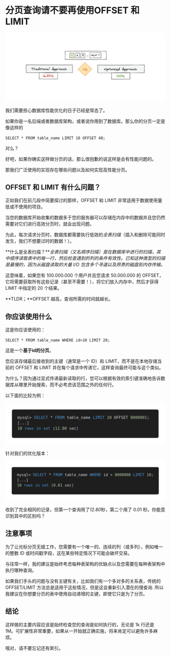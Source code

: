 # 分页查询请不要再使用OFFSET 和 LIMIT

![](https://github.com/DamionDang/D_Notes/blob/678254d8ca96c79b0b0217e227be0b03dba5eaf7/sql/sql%E4%BC%98%E5%8C%96/image1.png)

我们需要担心数据库性能优化的日子已经是常态了。

如果你是一名后端或者数据库架构，或者说你用到了数据库。那么你的分页一定是像这样的

`SELECT * FROM table_name LIMIT 10 OFFSET 40;`

对么？

好吧，如果你确实这样做分页的话，那么很抱歉的说这样是会有性能问题的。

那我们广泛使用的实现存在哪些问题以及如何实现高性能分页。

## OFFSET 和 LIMIT 有什么问题？

正如我们在前几段中简要探讨的那样，OFFSET 和 LIMIT 非常适用于数据使用量低或不使用的项目。

当您的数据库开始收集的数据多于您的服务器可以存储在内存中的数据并且您仍然需要对它们进行高效分页时，就会出现问题。

为此，每次请求分页时，数据库都需要执行低效的*全表扫描*（插入和删除可能同时发生，我们不想要过时的数据！）。

**什么是全表扫描？***全表扫描（又名顺序扫描）是在数据库中进行的扫描，其中顺序读取表中的每一行，然后检查遇到的列的条件有效性。已知这种类型的扫描是最慢的，因为从磁盘读取的大量 I/O 包含多个寻道以及昂贵的磁盘到内存传输。*

这意味着，如果您有 100.000.000 个用户并且您请求 50.000.000 的 OFFSET，它将需要获取所有这些记录（甚至不需要！），将它们放入内存中，然后才获得LIMIT 中指定的 20 个结果。

**TLDR；**OFFSET 越高，查询所需的时间就越长。

## 你应该使用什么

这是你应该使用的：

`SELECT * FROM table_name WHERE id>10 LIMIT 20;`

这是一个**基于id的分页**。

您应该存储最后接收到的主键（通常是一个 ID）和 LIMIT，而不是在本地存储当前的 OFFSET 和 LIMIT 并在每个请求中传递它，这样查询最终可能与这个类似。

为什么？因为通过显式传递最新读取的行，您可以根据有效的索引键准确地告诉数据库从哪里开始搜索，而不必考虑该范围之外的任何行。

以下面的比较为例：

![](https://github.com/DamionDang/D_Notes/blob/678254d8ca96c79b0b0217e227be0b03dba5eaf7/sql/sql%E4%BC%98%E5%8C%96/images2.png)

针对我们的优化版本：

![](https://github.com/DamionDang/D_Notes/blob/678254d8ca96c79b0b0217e227be0b03dba5eaf7/sql/sql%E4%BC%98%E5%8C%96/images3.png)

收到了完全相同的记录，但第一个查询用了*12.80*秒，第二个用了 0.01 秒。你能意识到其中的区别吗？

## 注意事项

为了让光标分页无缝工作，您需要有一个唯一的、连续的列（或多列），例如唯一的整数 ID 或时间戳字段，这在某些特定情况下可能会破坏交易。

与往常一样，我的建议是始终考虑每种表架构的优缺点以及您需要在每种表架构中执行哪种查询。

如果我们手头的问题与没有主键有关，比如我们有一个多对多的关系表，传统的 OFFSET/LIMIT 方法总是适用于这些情况，但是这会重新引入潜在的慢查询. 所以我建议在你想要分页的表中使用自动递增的主键，即使它只是为了分页。

## 结论

这样做的主要内容应该是始终检查您的查询是如何执行的，无论是 1k 行还是 1M。可扩展性非常重要，如果从一开始就正确实施，将来肯定可以避免许多麻烦。

哦对，请不要忘记还有索引。
